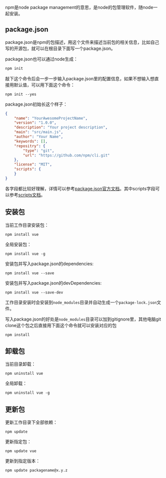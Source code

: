 npm是node package management的意思，是node的包管理软件，随node一起安装。

## package.json

package.json是npm的包描述，用这个文件来描述当前包的相关信息，比如自己写的开源包，就可以在根目录下面写一个package.json。

package.json也可以通过node生成：

```sh
npm init
```

敲下这个命令后会一步一步输入package.json里的配置信息，如果不想输入想直接用默认值，可以用下面这个命令：

```shell
npm init --yes
```

package.json初始长这个样子：

```json
{
    "name": "YourAwesomeProjectName",
    "version": "1.0.0",
    "description": "Your project description",
    "main": "src/main.js",
    "author": "Your Name",
    "keywords": [],
    "repositry": {
        "type": "git",
        "url": "https://github.com/npm/cli.git"
    },
    "license": "MIT",
    "scripts": {
    }
}
```

各字段都比较好理解，详情可以参考[package.json官方文档](https://docs.npmjs.com/cli/v7/configuring-npm/package-json)。其中scripts字段可以参考[scripts文档](https://docs.npmjs.com/cli/v7/using-npm/scripts)。

## 安装包

当前工作目录安装包：

```shell
npm install vue
```

全局安装包：

```shell
npm install vue -g
```

安装包并写入package.json的dependencies:

```shell
npm install vue --save
```

安装包并写入package.json的devDependencies:

```shell
npm install vue --save-dev
```

工作目录安装时会安装到`node_modules`目录并自动生成一个`package-lock.json`文件。

写入package.json的好处是`node_modules`目录可以加到gitignore里，其他电脑git clone这个包之后直接用下面这个命令就可以安装对应的包

```shell
npm install
```

## 卸载包

当前目录卸载：

```shell
npm uninstall vue
```

全局卸载：

```shell
npm uninstall vue -g
```

## 更新包

更新工作目录下全部依赖：

```shell
npm update
```

更新指定包：

```shell
npm update vue
```

更新到指定版本：

```shell
npm update packagename@x.y.z
```

